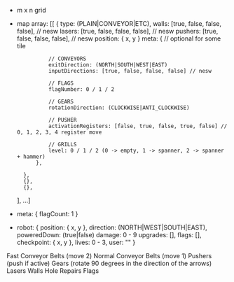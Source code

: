- m x n grid

- map array:
    [[
        {
            type: (PLAIN|CONVEYOR|ETC),
            walls: [true, false, false, false], // nesw
            lasers: [true, false, false, false], // nesw
            pushers: [true, false, false, false], // nesw
            position: { x, y }
            meta: {
                // optional for some tile

                // CONVEYORS
                exitDirection: (NORTH|SOUTH|WEST|EAST)
                inputDirections: [true, false, false, false] // nesw

                // FLAGS
                flagNumber: 0 / 1 / 2

                // GEARS
                rotationDirection: (CLOCKWISE|ANTI_CLOCKWISE)

                // PUSHER
                activationRegisters: [false, true, false, true, false] // 0, 1, 2, 3, 4 register move

                // GRILLS
                level: 0 / 1 / 2 (0 -> empty, 1 -> spanner, 2 -> spanner + hammer)
            },
            
        },
        {},
        {},
    ], ...]

- meta: 
{
    flagCount: 1
}

- robot:
{
    position: { x, y },
    direction: (NORTH|WEST|SOUTH|EAST),
    poweredDown: (true|false)
    damage: 0 - 9
    upgrades: [],
    flags: [],
    checkpoint: { x, y },
    lives: 0 - 3,
    user: ""
}


Fast Conveyor Belts (move 2)
Normal Conveyor Belts (move 1)
Pushers (push if active)
Gears (rotate 90 degrees in the direction of the arrows)
Lasers
Walls
Hole
Repairs
Flags

